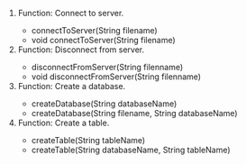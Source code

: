 <ol>
  <li>Function: Connect to server.</li>
    <ul>
      <li>connectToServer(String filename)</li>
      <li>void connectToServer(String filename)</li>
    </ul>
  <li>Function: Disconnect from server.</li>
    <ul>
      <li>disconnectFromServer(String filenname)</li>
      <li>void disconnectFromServer(String filenname)</li>
    </ul>
  <li>Function: Create a database.</li>
    <ul>
      <li>createDatabase(String databaseName)</li>
      <li>createDatabase(String filename, String databaseName)</li>
    </ul>
  <li>Function: Create a table.</li>
    <ul>
      <li>createTable(String tableName)</li>
      <li>createTable(String databaseName, String tableName)</li>
    </ul>
</ol>
